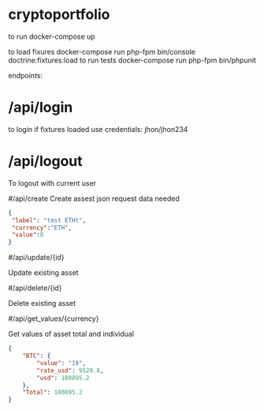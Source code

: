 # cryptoportfolio

to run docker-compose up

to load fixures docker-compose  run php-fpm bin/console doctrine:fixtures:load
to run tests docker-compose  run php-fpm bin/phpunit


endpoints: 

#  /api/login 
   to login  if fixtures loaded use credentials: jhon/jhon234
  
#  /api/logout  
   To logout with current user
  

  #/api/create 
   Create assest json request data needed 
   ```json
  {
	"label": "test ETHt",
	"currency":"ETH",
	"value":8
}
```

#/api/update/{id}
  
  Update existing asset

#/api/delete/{id} 

Delete existing asset

#/api/get_values/{currency} 

Get values of asset total and individual
```json
{
    "BTC": {
        "value": "19",
        "rate_usd": 9520.8,
        "usd": 180895.2
    },
    "Total": 180895.2
}
```
